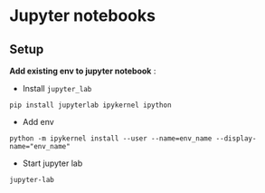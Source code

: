 # Jupyter notebooks

## Setup

**Add existing env to jupyter notebook** :
- Install `jupyter_lab`
``` 
pip install jupyterlab ipykernel ipython
```
- Add env
```
python -m ipykernel install --user --name=env_name --display-name="env_name"
```

- Start jupyter lab
```
jupyter-lab
```
